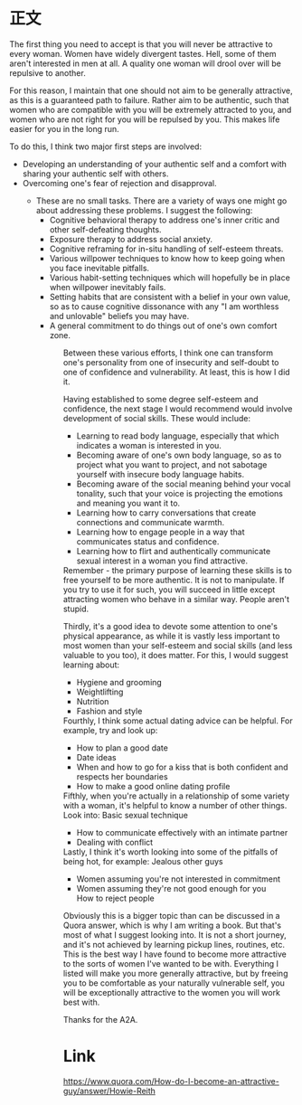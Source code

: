 
# 正文

The first thing you need to accept is that you will never be attractive to every woman. Women have widely divergent tastes. Hell, some of them aren't interested in men at all. A quality one woman will drool over will be repulsive to another.

For this reason, I maintain that one should not aim to be generally attractive, as this is a guaranteed path to failure. Rather aim to be authentic, such that women who are compatible with you will be extremely attracted to you, and women who are not right for you will be repulsed by you. This makes life easier for you in the long run.

To do this, I think two major first steps are involved:
<ul>
<li>Developing an understanding of your authentic self and a comfort with sharing your authentic self with others.</li>
  <li>Overcoming one's fear of rejection and disapproval.</li>
  <ul>
<li>These are no small tasks. There are a variety of ways one might go about addressing these problems. I suggest the following:
 <ul>
<li>Cognitive behavioral therapy to address one's inner critic and other self-defeating thoughts.</li>
<li>Exposure therapy to address social anxiety.</li>
<li>Cognitive reframing for in-situ handling of self-esteem threats.</li>
<li>Various willpower techniques to know how to keep going when you face inevitable pitfalls.</li>
<li>Various habit-setting techniques which will hopefully be in place when willpower inevitably fails.</li>
<li>Setting habits that are consistent with a belief in your own value, so as to cause cognitive dissonance with any "I am worthless and unlovable" beliefs you may have.</li>
<li>A general commitment to do things out of one's own comfort zone.</li>
   <ul>
Between these various efforts, I think one can transform one's personality from one of insecurity and self-doubt to one of confidence and vulnerability. At least, this is how I did it.

Having established to some degree self-esteem and confidence, the next stage I would recommend would involve development of social skills. These would include:
<ul>
<li>Learning to read body language, especially that which indicates a woman is interested in you.</li>
<li>Becoming aware of one's own body language, so as to project what you want to project, and not sabotage yourself with insecure body language habits.</li>
<li>Becoming aware of the social meaning behind your vocal tonality, such that your voice is projecting the emotions and meaning you want it to.</li>
<li>Learning how to carry conversations that create connections and communicate warmth.</li>
<li>Learning how to engage people in a way that communicates status and confidence.</li>
<li>Learning how to flirt and authentically communicate sexual interest in a woman you find attractive.</li>
</ul>
Remember - the primary purpose of learning these skills is to free yourself to be more authentic. It is not to manipulate. If you try to use it for such, you will succeed in little except attracting women who behave in a similar way. People aren't stupid.

Thirdly, it's a good idea to devote some attention to one's physical appearance, as while it is vastly less important to most women than your self-esteem and social skills (and less valuable to you too), it does matter. For this, I would suggest learning about:
<ul>
<li>Hygiene and grooming</li>
<li>Weightlifting</li>
<li>Nutrition</li>
<li>Fashion and style</li>
  </ul>
Fourthly, I think some actual dating advice can be helpful. For example, try and look up:
<ul>
<li>How to plan a good date</li>
<li>Date ideas</li>
<li>When and how to go for a kiss that is both confident and respects her boundaries</li>
<li>How to make a good online dating profile</li>
  </ul>
Fifthly, when you're actually in a relationship of some variety with a woman, it's helpful to know a number of other things. Look into:
Basic sexual technique
<ul>
<li>How to communicate effectively with an intimate partner</li>
<li>Dealing with conflict</li>
</ul>
Lastly, I think it's worth looking into some of the pitfalls of being hot, for example:
Jealous other guys
<ul>
<li>Women assuming you're not interested in commitment</li>
<li>Women assuming they're not good enough for you</li>
How to reject people
  </ul>

Obviously this is a bigger topic than can be discussed in a Quora answer, which is why I am writing a book. But that's most of what I suggest looking into. It is not a short journey, and it's not achieved by learning pickup lines, routines, etc. This is the best way I have found to become more attractive to the sorts of women I've wanted to be with. Everything I listed will make you more generally attractive, but by freeing you to be comfortable as your naturally vulnerable self, you will be exceptionally attractive to the women you will work best with.

Thanks for the A2A.


# Link

https://www.quora.com/How-do-I-become-an-attractive-guy/answer/Howie-Reith 
